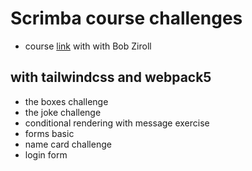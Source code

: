 # Scrimba course challenges

* course [link](https://scrimba.com/learn/learnreact) with with Bob Ziroll

## with tailwindcss and webpack5

* the boxes challenge
* the joke challenge
* conditional rendering with message exercise
* forms basic
* name card challenge
* login form



